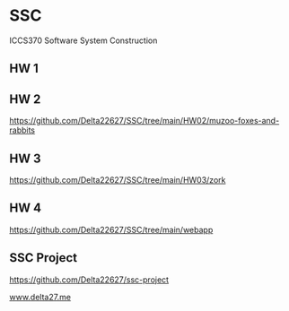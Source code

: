 # SSC
ICCS370 Software System Construction

## HW 1

## HW 2
https://github.com/Delta22627/SSC/tree/main/HW02/muzoo-foxes-and-rabbits

## HW 3
https://github.com/Delta22627/SSC/tree/main/HW03/zork

## HW 4
https://github.com/Delta22627/SSC/tree/main/webapp

## SSC Project
https://github.com/Delta22627/ssc-project

www.delta27.me
